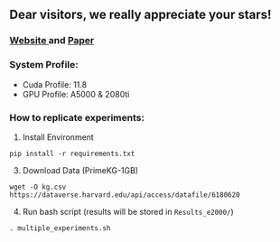 ## Dear visitors, we really appreciate your stars!

### <a href="https://drug-repurposing-gnn.github.io/Drug-Repurposing-Website">Website </a> and <a href="https://drive.google.com/file/d/148UQyEkZ6p4ZGRXUR3hh5w5m7xPlSrUP/view?usp=sharing">Paper</a>

### System Profile: 
- Cuda Profile: 11.8
- GPU Profile: A5000 & 2080ti


### How to replicate experiments:
1. Install Environment

`pip install -r requirements.txt`

3. Download Data (PrimeKG-1GB)

`wget -O kg.csv https://dataverse.harvard.edu/api/access/datafile/6180620`

4. Run bash script (results will be stored in `Results_e2000/`)

`. multiple_experiments.sh`



